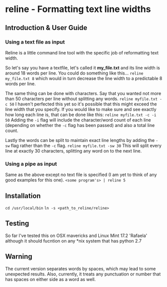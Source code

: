 # reline - Formatting text line widths

## Introduction & User Guide

### Using a text file as input
Reline is a little command line tool with the specific job of reformatting text width.

So let's say you have a textfile, let's called it **my_file.txt** and its line width is around 18 words per line. 
You could do something like this...
`reline my_file.txt 8`
which would in turn decrease the line width to a predictable 8 words per line.

The same thing can be done with characters. Say that you wanted not more than 50 characters per line without splitting any words. 
`reline myfile.txt -c 50`
I haven't perfected this yet so it's possible that this might exceed the line width that you specify.
If you would like to make sure and see exactly how long each line is, that can be done like this:
`reline myfile.txt -c -i 50`
Adding the `-i` flag will include the character/word count of each line (depending on whether the `-c` flag has been passed) and also a total line count.

Lastly the words can be split to maintain exact line lengths by adding the `-sw` flag rather than the `-c` flag. 
`reline myfile.txt -sw 30`
This will split every line at exactly 30 characters, splitting any word on to the next line.

### Using a pipe as input
Same as the above except no text file is specified (I am yet to think of any good examples for this one). 
`<some program's> | reline 5`

## Installation
`cd /usr/local/bin`
`ln -s <path_to_reline/reline> `

## Testing
So far I've tested this on OSX mavericks and Linux Mint 17.2 'Rafaela'
although it should fucntion on any *nix system that has python 2.7

## Warning
The current version separates words by spaces, which may lead to some unexpected results. 
Also, currently, it treats any punctuation or number that has spaces on either side as a word as well.



